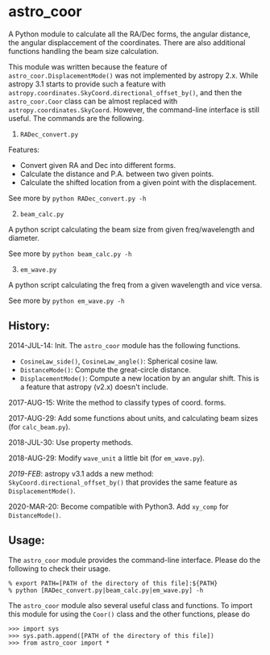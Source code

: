 # astro_coor
A Python module to calculate all the RA/Dec forms, the angular distance,
the angular displaccement of the coordinates. There are also additional
functions handling the beam size calculation.

This module was written because the feature of `astro_coor.DisplacementMode()`
was not implemented by astropy 2.x. While astropy 3.1 starts to provide such
a feature with `astropy.coordinates.SkyCoord.directional_offset_by()`,
and then the `astro_coor.Coor` class can be almost replaced with
` astropy.coordinates.SkyCoord`.
However, the command-line interface is still useful.
The commands are the following.

1. `RADec_convert.py`

Features:
* Convert given RA and Dec into different forms.
* Calculate the distance and P.A. between two given points.
* Calculate the shifted location from a given point with the displacement.

See more by `python RADec_convert.py -h`

2. `beam_calc.py`

A python script calculating the beam size from given freq/wavelength and diameter.

See more by `python beam_calc.py -h`

3. `em_wave.py`

A python script calculating the freq from a given wavelength and vice versa.

See more by `python em_wave.py -h`

## History:

2014-JUL-14: Init. The `astro_coor` module has the following functions.
* `CosineLaw_side()`, `CosineLaw_angle()`: Spherical cosine law.
* `DistanceMode()`: Compute the great-circle distance.
* `DisplacementMode()`: Compute a new location by an angular shift. This is a feature that astropy (v2.x) doesn't include.

2017-AUG-15: Write the method to classify types of coord. forms.

2017-AUG-29: Add some functions about units, and calculating beam sizes (for `calc_beam.py`).

2018-JUL-30: Use property methods.

2018-AUG-29: Modify `wave_unit` a little bit (for `em_wave.py`).

*2019-FEB*:   astropy v3.1 adds a new method: `SkyCoord.directional_offset_by()` that provides the same feature as `DisplacementMode()`.

2020-MAR-20: Become compatible with Python3. Add `xy_comp` for `DistanceMode()`.


## Usage:

The `astro_coor` module provides the command-line interface.
Please do the following to check their usage.
```
% export PATH=[PATH of the directory of this file]:${PATH}
% python [RADec_convert.py|beam_calc.py|em_wave.py] -h
```

The `astro_coor` module also several useful class and functions.
To import this module for using the `Coor()` class and the other functions, please do
```
>>> import sys
>>> sys.path.append([PATH of the directory of this file])
>>> from astro_coor import *
```

